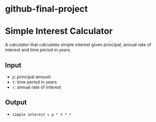 # github-final-project
# Simple Interest Calculator

A calculator that calculates simple interest given principal, annual rate of interest and time period in years.

## Input
- `p`: principal amount  
- `t`: time period in years  
- `r`: annual rate of interest  

## Output
- `simple interest = p * t * r`
